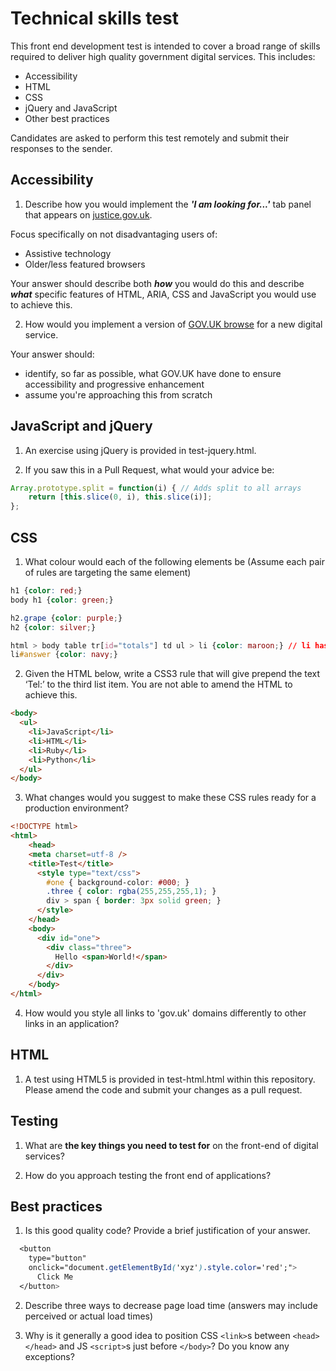 # Technical skills test

This front end development test is intended to cover a broad range of skills required to deliver high quality government digital services. This includes:

* Accessibility
* HTML
* CSS
* jQuery and JavaScript
* Other best practices

Candidates are asked to perform this test remotely and submit their responses to the sender. 

## Accessibility

1. Describe how you would implement the ***'I am looking for...'*** tab panel that appears on [justice.gov.uk](https://www.justice.gov.uk).

  Focus specifically on not disadvantaging users of:

  * Assistive technology
  * Older/less featured browsers

  Your answer should describe both ***how*** you would do this and describe ***what*** specific features of HTML, ARIA, CSS and JavaScript you would use to achieve this.

2. How would you implement a version of [GOV.UK browse](https://www.gov.uk/browse/) for a new digital service.

  Your answer should:

  * identify, so far as possible, what GOV.UK have done to ensure accessibility and progressive enhancement
  * assume you're approaching this from scratch

## JavaScript and jQuery

1. An exercise using jQuery is provided in test-jquery.html.

2. If you saw this in a Pull Request, what would your advice be:

  ```javascript
  Array.prototype.split = function(i) { // Adds split to all arrays
      return [this.slice(0, i), this.slice(i)];
  };
  ```

## CSS

1. What colour would each of the following elements be (Assume each pair of rules are targeting the same element)
  ```css
  h1 {color: red;}
  body h1 {color: green;}

  h2.grape {color: purple;}
  h2 {color: silver;}

  html > body table tr[id="totals"] td ul > li {color: maroon;} // li has an id of answer
  li#answer {color: navy;}
  ```

2. Given the HTML below, write a CSS3 rule that will give prepend the text ‘Tel:’ to the third list item. You are not able to amend the HTML to achieve this.
  ```html
  <body>
    <ul>
      <li>JavaScript</li>
      <li>HTML</li>
      <li>Ruby</li>
      <li>Python</li>
    </ul>
  </body>
  ```

3. What changes would you suggest to make these CSS rules ready for a production environment?
  ```html
  <!DOCTYPE html>
  <html>
      <head>
      <meta charset=utf‐8 />
      <title>Test</title>
        <style type="text/css">
          #one { background‐color: #000; }
          .three { color: rgba(255,255,255,1); }
          div > span { border: 3px solid green; }
        </style>
      </head>
      <body>
        <div id="one">
          <div class="three">
            Hello <span>World!</span>
          </div>
        </div>
      </body>
  </html>
  ```

4. How would you style all links to 'gov.uk' domains differently to other links in an application?

## HTML

1. A test using HTML5 is provided in test-html.html within this repository.
Please amend the code and submit your changes as a pull request.

## Testing

1. What are **the key things you need to test for** on the front-end of digital services?

2. How do you approach testing the front end of applications?

## Best practices

1. Is this good quality code? Provide a brief justification of your answer.

  ```css
    <button
      type="button"
      onclick="document.getElementById('xyz').style.color='red';">
        Click Me
    </button>
  ```

2. Describe three ways to decrease page load time (answers may include perceived or actual load times)

3. Why is it generally a good idea to position CSS ```<link>```s between ```<head></head>``` and JS ```<script>```s just before ```</body>```? Do you know any exceptions?
